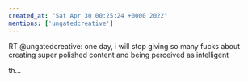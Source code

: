 ```yaml
---
created_at: "Sat Apr 30 00:25:24 +0000 2022"
mentions: ['ungatedcreative']
---
```


RT @ungatedcreative: one day, i will stop giving so many fucks about creating super polished content and being perceived as intelligent

th…
